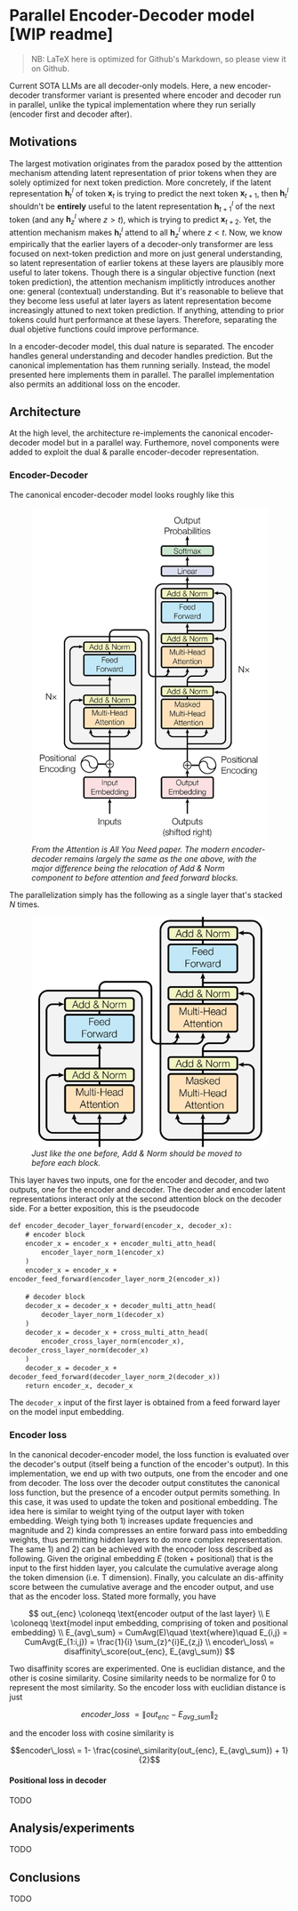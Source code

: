 # Parallel Encoder-Decoder model [WIP readme]
> NB: LaTeX here is optimized for Github's Markdown, so please view it on Github.

Current SOTA LLMs are all decoder-only models. Here, a new encoder-decoder transformer variant is presented where encoder and decoder run in parallel, unlike the typical implementation where they run serially (encoder first and decoder after).

## Motivations

The largest motivation originates from the paradox posed by the atttention mechanism attending latent representation of prior tokens when they are solely optimized for next token prediction. More concretely, if the latent representation $\mathbf{h}^{l}_{t}$ of token $\mathbf{x}_{t}$ is trying to predict the next token $\mathbf{x}_{t+1}$, then $\mathbf{h}^{l}_{t}$ shouldn't be **entirely** useful to the latent representation $\mathbf{h}^{l}_{t+1}$ of the next token (and any $\mathbf{h}^{l}_{z}$ where $z > t$), which is trying to predict $\mathbf{x}_{t+2}$. Yet, the attention mechanism makes $\mathbf{h}^{l}_{t}$ attend to all $\mathbf{h}^{l}_{z}$ where $z < t$. Now, we know empirically that the earlier layers of a decoder-only transformer are less focused on next-token prediction and more on just general understanding, so latent representation of earlier tokens at these layers are plausibly more useful to later tokens. Though there is a singular objective function (next token prediction), the attention mechanism implitictly introduces another one: general (contextual) understanding. But it's reasonable to believe that they become less useful at later layers as latent representation become increasingly attuned to next token prediction. If anything, attending to prior tokens could hurt performance at these layers. Therefore, separating the dual objetive functions could improve performance.

In a encoder-decoder model, this dual nature is separated. The encoder handles general understanding and decoder handles prediction. But the canonical implementation has them running serially. Instead, the model presented here implements them in parallel. The parallel implementation also permits an additional loss on the encoder.

## Architecture

At the high level, the architecture re-implements the canonical encoder-decoder model but in a parallel way. Furthemore, novel components were added to exploit the dual & paralle encoder-decoder representation.

### Encoder-Decoder

The canonical encoder-decoder model looks roughly like this

<figure>
    <img src="assets/diagram.png"
         alt="diagram">
    <figcaption><em>From the Attention is All You Need paper. The modern encoder-decoder remains largely the same as the one above, with the major difference being the relocation of Add & Norm component to before attention and feed forward blocks.</em></figcaption>
</figure>


The parallelization simply has the following as a single layer that's stacked $N$ times.

<figure>
    <img src="assets/new_diagram.png"
         alt="diagram">
    <figcaption><em>Just like the one before, Add & Norm should be moved to before each block.</em></figcaption>
</figure>


This layer haves two inputs, one for the encoder and decoder, and two outputs, one for the encoder and decoder. The decoder and encoder latent representations interact only at the second attention block on the decoder side. For a better exposition, this is the pseudocode

```
def encoder_decoder_layer_forward(encoder_x, decoder_x):
    # encoder block
    encoder_x = encoder_x + encoder_multi_attn_head(
        encoder_layer_norm_1(encoder_x)
    )
    encoder_x = encoder_x + encoder_feed_forward(encoder_layer_norm_2(encoder_x))
    
    # decoder block
    decoder_x = decoder_x + decoder_multi_attn_head(
        decoder_layer_norm_1(decoder_x)
    )
    decoder_x = decoder_x + cross_multi_attn_head(
        encoder_cross_layer_norm(encoder_x), decoder_cross_layer_norm(decoder_x)
    )
    decoder_x = decoder_x + decoder_feed_forward(decoder_layer_norm_2(decoder_x))
    return encoder_x, decoder_x
```

The `decoder_x` input of the first layer is obtained from a feed forward layer on the model input embedding.

### Encoder loss

In the canonical decoder-encoder model, the loss function is evaluated over the decoder's output (itself being a function of the encoder's output). In this implementation, we end up with two outputs, one from the encoder and one from decoder. The loss over the decoder output constitutes the canonical loss function, but the presence of a encoder output permits something. In this case, it was used to update the token and positional embedding. The idea here is similar to weight tying of the output layer with token embedding. Weigh tying both 1) increases update frequencies and magnitude and 2) kinda compresses an entire forward pass into embedding weights, thus permitting hidden layers to do more complex representation. The same 1) and 2) can be achieved with the encoder loss described as following. Given the original embedding ${E}$ (token + positional) that is the input to the first hidden layer, you calculate the cumulative average along the token dimension (i.e. T dimension). Finally, you calculate an dis-affinity score between the cumulative average and the encoder output, and use that as the encoder loss. Stated more formally, you have

$$
out_{enc} \coloneqq \text{encoder output of the last layer} \\
E \coloneqq \text{model input embedding, comprising of token and positional embedding} \\
E_{avg\_sum} = CumAvg(E)\quad \text{where}\quad E_{i,j} = CumAvg(E_{1:i,j}) = \frac{1}{i} \sum_{z}^{i}E_{z,j} \\
encoder\_loss\ = disaffinity\_score(out_{enc}, E_{avg\_sum})
$$

Two disaffinity scores are experimented. One is euclidian distance, and the other is cosine similarity. Cosine similarity needs to be normalize for 0 to represent the most similarity. So the encoder loss with euclidian distance is just

$$encoder\_loss\ = \|out_{enc} - E_{avg\_sum} \|_2$$

and the encoder loss with cosine similarity is

$$encoder\_loss\ = 1- \frac{cosine\_similarity(out_{enc}, E_{avg\_sum}) + 1}{2}$$

#### Positional loss in decoder

TODO

## Analysis/experiments

TODO

## Conclusions

TODO